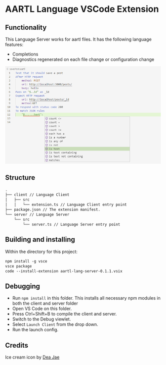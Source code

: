 # AARTL Language VSCode Extension

## Functionality

This Language Server works for aartl files. It has the following language features:

- Completions
- Diagnostics regenerated on each file change or configuration change

![VSCode Screenshot](https://raw.githubusercontent.com/Ivan-Kouznetsov/aartl-vscode-extension/master/vscodeScreenshot.png)

## Structure

```
.
├── client // Language Client
│   ├── src
│   │   └── extension.ts // Language Client entry point
├── package.json // The extension manifest.
└── server // Language Server
    └── src
        └── server.ts // Language Server entry point
```

## Building and installing

Within the directory for this project:

```
npm install -g vsce
vsce package
code --install-extension aartl-lang-server-0.1.1.vsix
```

## Debugging

- Run `npm install` in this folder. This installs all necessary npm modules in both the client and server folder
- Open VS Code on this folder.
- Press Ctrl+Shift+B to compile the client and server.
- Switch to the Debug viewlet.
- Select `Launch Client` from the drop down.
- Run the launch config.

## Credits

Ice cream icon by [Dea Jae](https://www.iconfinder.com/deasigner_jae)
